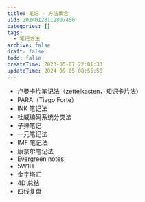 ```yaml
---
title: 笔记 - 方法集合
uid: 20240123112807450
categories: []
tags:
  - 笔记方法
archive: false
draft: false
todo: false
createTime: 2023-05-07 22:01:33
updateTime: 2024-09-05 08:55:58
---
```


- 卢曼卡片笔记法（zettelkasten，知识卡片法）
- PARA（Tiago Forte）
- INK 笔记法
- 杜威编码系统分类法
- 子弹笔记
- 一元笔记法
- IMF 笔记法
- 康奈尔笔记法
- Evergreen notes
- 5W1H
- 金字塔汇
- 4D 总结
- 四线复盘
